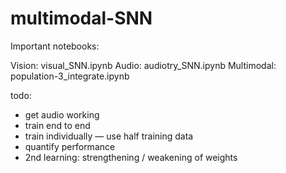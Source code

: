 # multimodal-SNN

Important notebooks:

Vision: visual_SNN.ipynb
Audio: audiotry_SNN.ipynb
Multimodal: population-3_integrate.ipynb


todo:
- get audio working
- train end to end
- train individually — use half training data
- quantify performance
- 2nd learning: strengthening / weakening of weights
